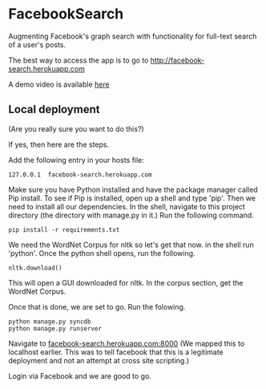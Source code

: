FacebookSearch
==============

Augmenting Facebook's graph search with functionality for full-text search of a user's posts.

The best way to access the app is to go to http://facebook-search.herokuapp.com

A demo video is available [here](https://www.youtube.com/watch?v=0ag_2ngGlwA)

## Local deployment 

(Are you really sure you want to do this?)

If yes, then here are the steps.

Add the following entry in your hosts file:
    
    127.0.0.1  facebook-search.herokuapp.com


Make sure you have Python installed and have the package manager called Pip install. To see if Pip is installed, open up a shell and type 'pip'.
Then we need to install all our dependencies. In the shell, navigate to this project directory (the directory with manage.py in it.) Run the following command. 

    pip install -r requirements.txt

We need the WordNet Corpus for nltk so let's get that now. in the shell run 'python'. Once the python shell opens, run the following.

    nltk.download()

This will open a GUI downloaded for nltk. In the corpus section, get the WordNet Corpus.

Once that is done, we are set to go.
Run the folowing.

    python manage.py syncdb
    python manage.py runserver

Navigate to [facebook-search.herokuapp.com:8000](facebook-search.herokuapp.com:8000) (We mapped this to localhost earlier. This was to tell facebook that this is a legitimate deployment and not an attempt at cross site scripting.)

Login via Facebook and we are good to go.
